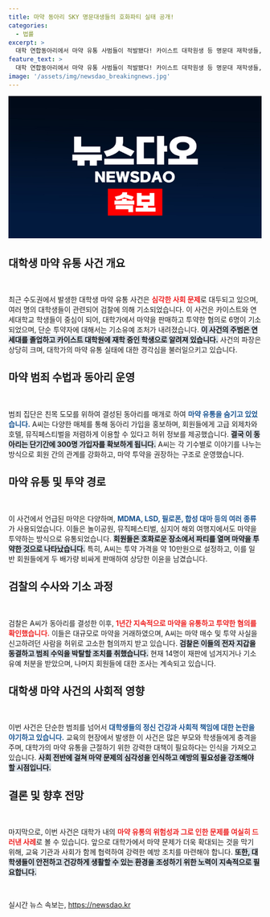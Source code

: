 ```yaml
---
title: 마약 동아리 SKY 명문대생들의 호화파티 실태 공개!
categories:
  - 법률
excerpt: >
  대학 연합동아리에서 마약 유통 사범들이 적발됐다! 카이스트 대학원생 등 명문대 재학생들, 호화 파티와 함께 마약을 사들이고 즐겼던 충격 사건의 전말은? 검찰의 철저한 수사가 이어진다.
feature_text: >
  대학 연합동아리에서 마약 유통 사범들이 적발됐다! 카이스트 대학원생 등 명문대 재학생들, 호화 파티와 함께 마약을 사들이고 즐겼던 충격 사건의 전말은? 검찰의 철저한 수사가 이어진다.
image: '/assets/img/newsdao_breakingnews.jpg'
---
```


<p><img src="/assets/img/newsdao_breakingnews.jpg" alt="firstkoreanews 속보" /></p>

<h2 data-ke-size="size26">대학생 마약 유통 사건 개요</h2>

<p data-ke-size="size16">&nbsp;</p>

<p>최근 수도권에서 발생한 대학생 마약 유통 사건은 <b><span style="color: #ee2323;">심각한 사회 문제</span></b>로 대두되고 있으며, 여러 명의 대학생들이 관련되어 검찰에 의해 기소되었습니다. 이 사건은 카이스트와 연세대학교 학생들이 중심이 되어, 대학가에서 마약을 판매하고 투약한 혐의로 6명이 기소되었으며, 단순 투약자에 대해서는 기소유예 조처가 내려졌습니다. <b><span style="background-color: #21538527;">이 사건의 주범은 연세대를 졸업하고 카이스트 대학원에 재학 중인 학생으로 알려져 있습니다.</span></b> 사건의 파장은 상당히 크며, 대학가의 마약 유통 실태에 대한 경각심을 불러일으키고 있습니다.</p>

<h2 data-ke-size="size26">마약 범죄 수법과 동아리 운영</h2>

<p data-ke-size="size16">&nbsp;</p>

<p>범죄 집단은 친목 도모를 위하여 결성된 동아리를 매개로 하여 <b><span style="color: #1a5490;">마약 유통을 숨기고 있었습니다.</span></b> A씨는 다양한 매체를 통해 동아리 가입을 홍보하며, 회원들에게 고급 외제차와 호텔, 뮤직페스티벌을 저렴하게 이용할 수 있다고 허위 정보를 제공했습니다. <b><span style="background-color: #21538527;">결국 이 동아리는 단기간에 300명 가입자를 확보하게 됩니다.</span></b> A씨는 각 기수별로 이야기를 나누는 방식으로 회원 간의 관계를 강화하고, 마약 투약을 권장하는 구조로 운영했습니다.</p>

<h2 data-ke-size="size26">마약 유통 및 투약 경로</h2>

<p data-ke-size="size16">&nbsp;</p>

<p>이 사건에서 언급된 마약은 다양하며, <b><span style="color: #1a5490;">MDMA, LSD, 필로폰, 합성 대마 등의 여러 종류</span></b>가 사용되었습니다. 이들은 놀이공원, 뮤직페스티벌, 심지어 해외 여행지에서도 마약을 투약하는 방식으로 유통되었습니다. <b><span style="background-color: #21538527;">회원들은 호화로운 장소에서 파티를 열며 마약을 투약한 것으로 나타났습니다.</span></b> 특히, A씨는 투약 가격을 약 10만원으로 설정하고, 이를 일반 회원들에게 두 배가량 비싸게 판매하여 상당한 이윤을 남겼습니다.</p>

<h2 data-ke-size="size26">검찰의 수사와 기소 과정</h2>

<p data-ke-size="size16">&nbsp;</p>

<p>검찰은 A씨가 동아리를 결성한 이후, <b><span style="color: #ee2323;">1년간 지속적으로 마약을 유통하고 투약한 혐의를 확인했습니다.</span></b> 이들은 대규모로 마약을 거래하였으며, A씨는 마약 매수 및 투약 사실을 신고하려던 사람을 허위로 고소한 혐의까지 받고 있습니다. <b><span style="background-color: #21538527;">검찰은 이들의 전자 지갑을 동결하고 범죄 수익을 박탈할 조치를 취했습니다.</span></b> 현재 14명이 재판에 넘겨지거나 기소유예 처분을 받았으며, 나머지 회원들에 대한 조사는 계속되고 있습니다.</p>

<h2 data-ke-size="size26">대학생 마약 사건의 사회적 영향</h2>

<p data-ke-size="size16">&nbsp;</p>

<p>이번 사건은 단순한 범죄를 넘어서 <b><span style="color: #1a5490;">대학생들의 정신 건강과 사회적 책임에 대한 논란을 야기하고 있습니다.</span></b> 교육의 현장에서 발생한 이 사건은 많은 부모와 학생들에게 충격을 주며, 대학가의 마약 유통을 근절하기 위한 강력한 대책이 필요하다는 인식을 가져오고 있습니다. <b><span style="background-color: #21538527;">사회 전반에 걸쳐 마약 문제의 심각성을 인식하고 예방의 필요성을 강조해야 할 시점입니다.</span></b></p>

<h2 data-ke-size="size26">결론 및 향후 전망</h2>

<p data-ke-size="size16">&nbsp;</p>

<p>마지막으로, 이번 사건은 대학가 내의 <b><span style="color: #ee2323;">마약 유통의 위험성과 그로 인한 문제를 여실히 드러낸 사례</span></b>로 볼 수 있습니다. 앞으로 대학가에서 마약 문제가 더욱 확대되는 것을 막기 위해, 교육 기관과 사회가 함께 협력하여 강력한 예방 조치를 마련해야 합니다. <b><span style="background-color: #21538527;">또한, 대학생들이 안전하고 건강하게 생활할 수 있는 환경을 조성하기 위한 노력이 지속적으로 필요합니다.</span></b></p>

<p data-ke-size="size16">&nbsp;</p>
실시간 뉴스 속보는, <a href="https://newsdao.kr" rel="dofollow">https://newsdao.kr</a>


